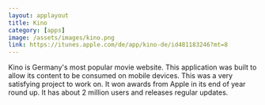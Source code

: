 ```yaml
---
layout: applayout
title: Kino
category: [apps]
image: /assets/images/kino.png
link: https://itunes.apple.com/de/app/kino-de/id481183246?mt=8
---
```


Kino is Germany's most popular movie website. This application was built to allow its content to be consumed on mobile devices. This was a very satisfying project to work on. It won awards from Apple in its end of year round up. It has about 2 million users and releases regular updates.
